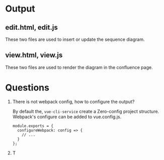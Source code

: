 # Output
## edit.html, edit.js
These two files are used to insert or update the sequence diagram. 
  
## view.html, view.js
These two files are used to render the diagram in the confluence page.

# Questions

1. There is not webpack config, how to configure the output?
    
    By default the, `vue-cli-service` create a Zero-config project structure. 
    Webpack's configure can be added to vue.config.js.
    ````
    module.exports = {
      configureWebpack: config => {
        // ...
      }
    };
    ````
2. T

